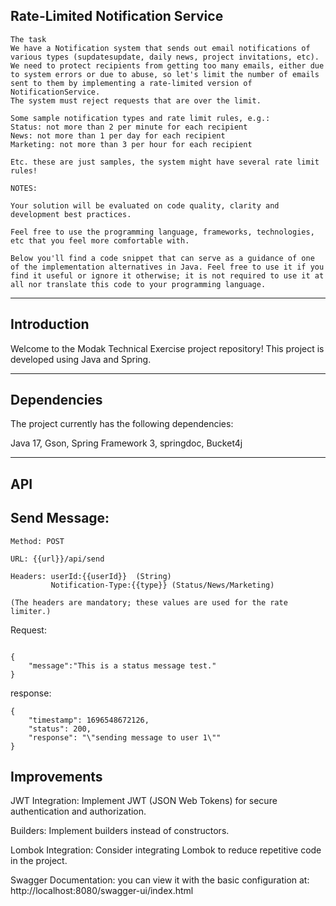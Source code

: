 

Rate-Limited Notification Service
---
~~~
The task
We have a Notification system that sends out email notifications of various types (supdatesupdate, daily news, project invitations, etc). 
We need to protect recipients from getting too many emails, either due to system errors or due to abuse, so let's limit the number of emails sent to them by implementing a rate-limited version of NotificationService.
The system must reject requests that are over the limit.

Some sample notification types and rate limit rules, e.g.:
Status: not more than 2 per minute for each recipient
News: not more than 1 per day for each recipient
Marketing: not more than 3 per hour for each recipient

Etc. these are just samples, the system might have several rate limit rules!

NOTES:

Your solution will be evaluated on code quality, clarity and development best practices.

Feel free to use the programming language, frameworks, technologies, etc that you feel more comfortable with.

Below you'll find a code snippet that can serve as a guidance of one of the implementation alternatives in Java. Feel free to use it if you find it useful or ignore it otherwise; it is not required to use it at all nor translate this code to your programming language.
~~~
----

Introduction
---
Welcome to the Modak Technical Exercise project repository! This project is developed using Java and Spring.

---
Dependencies
---
The project currently has the following dependencies:

Java 17, Gson, Spring Framework 3, springdoc, Bucket4j

---


API
---

Send Message:
--
~~~
Method: POST

URL: {{url}}/api/send

Headers: userId:{{userId}}  (String)
         Notification-Type:{{type}} (Status/News/Marketing)

(The headers are mandatory; these values are used for the rate limiter.)

~~~
Request:
~~~

{
    "message":"This is a status message test."
}
~~~

response:
~~~
{
    "timestamp": 1696548672126,
    "status": 200,
    "response": "\"sending message to user 1\""
}
~~~


Improvements
---

JWT Integration: Implement JWT (JSON Web Tokens) for secure authentication and authorization.

Builders: Implement builders instead of constructors.

Lombok Integration: Consider integrating Lombok to reduce repetitive code in the project.

Swagger Documentation: you can view it with the basic configuration at: http://localhost:8080/swagger-ui/index.html
